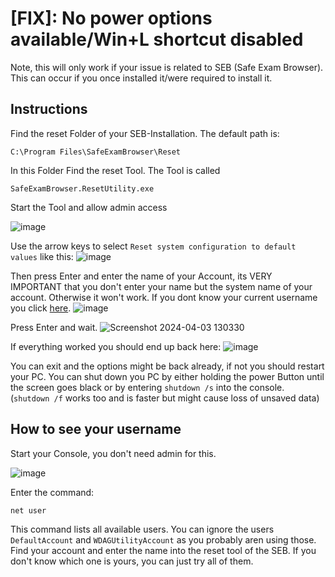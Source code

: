 # [FIX]: No power options available/Win+L shortcut disabled 
Note, this will only work if your issue is related to SEB (Safe Exam Browser).
This can occur if you once installed it/were required to install it.

## Instructions

Find the reset Folder of your SEB-Installation. The default path is:

`C:\Program Files\SafeExamBrowser\Reset`

In this Folder Find the reset Tool. The Tool is called

`SafeExamBrowser.ResetUtility.exe`

Start the Tool and allow admin access

![image](https://github.com/Becausnt/FIX-No-power-options-awailable-SEB/assets/142886938/02e7be9d-1a37-46c9-b36c-bd11d74bd577)

Use the arrow keys to select `Reset system configuration to default values` like this:
![image](https://github.com/Becausnt/FIX-No-power-options-awailable-SEB/assets/142886938/123bc8f8-2f6a-42d1-a011-1e601f80c2fa)

Then press Enter and enter the name of your Account, its VERY IMPORTANT that you don't enter your name but the system name of your account. Otherwise it won't work.
If you dont know your current username you click [here](#How-to-see-your-username).
![image](https://github.com/Becausnt/FIX-No-power-options-awailable-SEB/assets/142886938/73563773-a6e3-46e8-b664-2420c5751323)

Press Enter and wait.
![Screenshot 2024-04-03 130330](https://github.com/Becausnt/FIX-No-power-options-awailable-SEB/assets/142886938/45099696-b44d-4e02-ab20-703c98d132cb)

If everything worked you should end up back here:
![image](https://github.com/Becausnt/FIX-No-power-options-awailable-SEB/assets/142886938/d78cb6d7-13ce-4b09-95e2-fb69aad9ed2b)

You can exit and the options might be back already, if not you should restart your PC. You can shut down you PC by either holding the power Button until the screen goes black or by entering `shutdown /s` into the console. (`shutdown /f` works too and is faster but might cause loss of unsaved data)


## How to see your username

Start your Console, you don't need admin for this.

![image](https://github.com/Becausnt/FIX-No-power-options-awailable-SEB/assets/142886938/3e5d3456-62dc-49ea-9c02-99ff40b88115)

Enter the command:

`net user`

This command lists all available users. You can ignore the users `DefaultAccount` and `WDAGUtilityAccount` as you probably aren using those. Find your account and enter the name into the reset tool of the SEB. If you don't know which one is yours, you can just try all of them.
